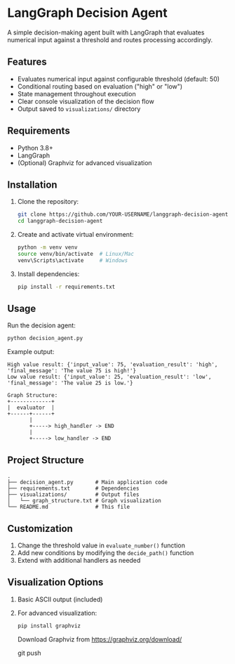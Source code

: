 # LangGraph Decision Agent

A simple decision-making agent built with LangGraph that evaluates numerical input against a threshold and routes processing accordingly.

## Features

- Evaluates numerical input against configurable threshold (default: 50)
- Conditional routing based on evaluation ("high" or "low")
- State management throughout execution
- Clear console visualization of the decision flow
- Output saved to `visualizations/` directory

## Requirements

- Python 3.8+
- LangGraph
- (Optional) Graphviz for advanced visualization

## Installation

1. Clone the repository:
   ```bash
   git clone https://github.com/YOUR-USERNAME/langgraph-decision-agent.git
   cd langgraph-decision-agent
   ```

2. Create and activate virtual environment:
   ```bash
   python -m venv venv
   source venv/bin/activate  # Linux/Mac
   venv\Scripts\activate     # Windows
   ```

3. Install dependencies:
   ```bash
   pip install -r requirements.txt
   ```

## Usage

Run the decision agent:
```bash
python decision_agent.py
```

Example output:
```
High value result: {'input_value': 75, 'evaluation_result': 'high', 'final_message': 'The value 75 is high!'}
Low value result: {'input_value': 25, 'evaluation_result': 'low', 'final_message': 'The value 25 is low.'}

Graph Structure:
+-------------+
|  evaluator  |
+------+------+
       |
       +-----> high_handler -> END
       |
       +-----> low_handler -> END
```

## Project Structure

```
.
├── decision_agent.py       # Main application code
├── requirements.txt        # Dependencies
├── visualizations/         # Output files
│   └── graph_structure.txt # Graph visualization
└── README.md               # This file
```

## Customization

1. Change the threshold value in `evaluate_number()` function
2. Add new conditions by modifying the `decide_path()` function
3. Extend with additional handlers as needed

## Visualization Options

1. Basic ASCII output (included)
2. For advanced visualization:
   ```bash
   pip install graphviz
   ```
   Download Graphviz from https://graphviz.org/download/



   git push
   ```
